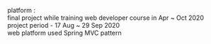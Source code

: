 platform :
<br>final project while training web developer course in Apr ~ Oct 2020
<br>project period - 17 Aug ~ 29 Sep 2020
<br>web platform used Spring MVC pattern
